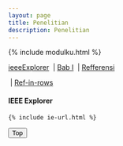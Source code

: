 ```yaml
---
layout: page
title: Penelitian
description: Penelitian 
---
```

{% include modulku.html %}
<!--
	modulku.html berisi javascript untuk cek mobile device, 
	jika perangkat mobile device maka ubah div-kolom menjadi div-rows
-->
<script>

	function msg(a){
		alert(a);
	}

	function checkmobile(a,b){
		//---Periksa jika perangkat Mobile Device maka tampilkan a dan hide b
		if( /Android|webOS|iPhone|iPad|iPod|BlackBerry|IEMobile|Opera Mini/i.test(navigator.userAgent) ) {
			document.getElementById(a).style.display = 'block';
			document.getElementById(b).style.display = 'none';
		}
		else
		{
			;
		}
	}

	function showinrows(a,b){
			document.getElementById(a).style.display = 'block';
			document.getElementById(b).style.display = 'none';
	}

	window.onload = function(){ 

		if( /Android|webOS|iPhone|iPad|iPod|BlackBerry|IEMobile|Opera Mini/i.test(navigator.userAgent) ) {
			var d4 = document.getElementById('sir');
			d4.style.visibility = "hidden";
			//alert("TES PESAN-PESAN .........!");
		}
	};
	function openpdf (fpdf){
		window.open(fpdf);
		window.title("Open-File")
	}

	function showx(a) {
		var dtag = ["bab1","i3e","reff","mreff"];
		for(var i = 0;i < dtag.length;i++){
			if (a == dtag[i]){
				document.getElementById(a).style.display = 'block';
			}else{
				document.getElementById(dtag[i]).style.display = 'none';
			}
		}

	}

</script>

<a href="#i3e"  onclick="showx('i3e')">ieeeExplorer</a>
&nbsp;|&nbsp;<a href="#bab1"  onclick="showx('bab1')">Bab I</a>
&nbsp;|&nbsp;<a href="#reff"  onclick="showx('reff');checkmobile('mreff','reff')">Refferensi</a>
<div  id="sir">&nbsp;|&nbsp;<a href="#mreff"  onclick="showx('mreff');showinrows('mreff','reff')">Ref-in-rows</a></div>
<div id="i3e" style="display:block" border="0">
	<h4> IEEE Explorer </h4>

	{% include ie-url.html %}

</div>
<div id="bab1" style="display:none" border="0">
	<h4> BAB I </h4>

	{%include penelitian/bab1.html%}

</div>
<div id="reff" style="display:none" border="0">
	<h4> Referensi Papers</h4>

	{%include penelitian/reff.html%}

</div>

<div id="mreff" style="display:none" border="0">
	<h4> Referensi Papers</h4>
	
	{%include penelitian/m-reff.html%}

</div>

<button onclick="topFunction()" id="myBtn" title="Go to top">Top</button>


